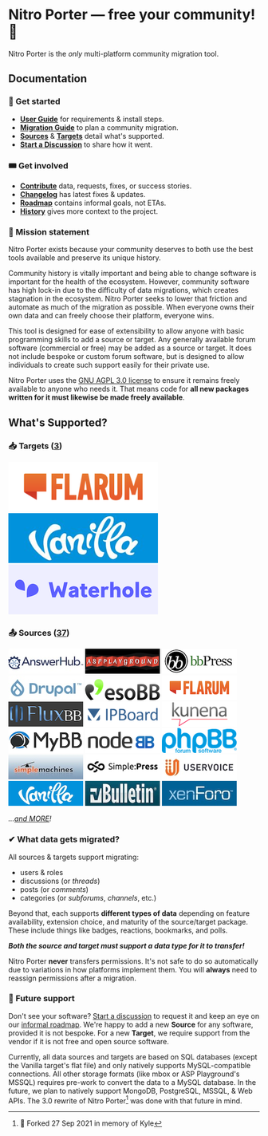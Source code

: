 Nitro Porter — free your community! 🚀
==============

Nitro Porter is the _only_ multi-platform community migration tool.

## Documentation

### 🚥 Get started

* [**User Guide**](https://nitroporter.org/guide) for requirements & install steps.
* [**Migration Guide**](https://nitroporter.org/migrations) to plan a community migration.
* [**Sources**](https://nitroporter.org/sources) & [**Targets**](https://nitroporter.org/targets) detail what's supported.
* [**Start a Discussion**](https://github.com/linc/nitro-porter/discussions) to share how it went.

### 🎟️ Get involved

* [**Contribute**](docs/contribute.md) data, requests, fixes, or success stories.
* [**Changelog**](CHANGELOG.md) has latest fixes & updates.
* [**Roadmap**](https://github.com/users/linc/projects/2) contains informal goals, not ETAs.
* [**History**](docs/history.md) gives more context to the project.

### 🚀 Mission statement

Nitro Porter exists because your community deserves to both use the best tools available and preserve its unique history.

Community history is vitally important and being able to change software is important for the health of the ecosystem.
However, community software has high lock-in due to the difficulty of data migrations, which creates stagnation in the ecosystem.
Nitro Porter seeks to lower that friction and automate as much of the migration as possible.
When everyone owns their own data and can freely choose their platform, everyone wins.

This tool is designed for ease of extensibility to allow anyone with basic programming skills to add a source or target.
Any generally available forum software (commercial or free) may be added as a source or target.
It does not include bespoke or custom forum software, but is designed to allow individuals to create such support easily for their private use.

Nitro Porter uses the [GNU AGPL 3.0 license](COPYING) to ensure it remains freely available to anyone who needs it.
That means code for **all new packages written for it must likewise be made freely available**.

## What's Supported?

### 📥 Targets ([3](https://nitroporter.org/targets))

![Flarum](docs/assets/logos/flarum-300x100.png)
![Vanilla](docs/assets/logos/vanilla-300x100.png)
![Waterhole](docs/assets/logos/waterhole-300x100.png)

### 📤 Sources ([37](https://nitroporter.org/sources))

![AnswerHub](docs/assets/logos/answerhub-150x50.jpg)
![ASPPlayground.NET](docs/assets/logos/aspplayground-150x50.png)
![bbPress](docs/assets/logos/bbpress-150x50.png)
![Drupal](docs/assets/logos/drupal-150x50.jpeg)
![esoTalk](docs/assets/logos/esotalk-150x50.png)
![Flarum](docs/assets/logos/flarum-150x50.png)
![FluxBB](docs/assets/logos/fluxbb-150x50.png)
![IPBoard](docs/assets/logos/ipboard-150x50.png)
![Kunena](docs/assets/logos/kunena-150x50.jpg)
![MyBB](docs/assets/logos/mybb-150x50.png)
![NodeBB](docs/assets/logos/nodebb-150x50.png)
![phpBB](docs/assets/logos/phpbb-150x50.png)
![Simple Machines (SMF)](docs/assets/logos/smf-150x50.jpeg)
![SimplePress](docs/assets/logos/simplepress-150x50.png)
![Uservoice](docs/assets/logos/uservoice-150x50.jpeg)
![Vanilla](docs/assets/logos/vanilla-150x50.png)
![vBulletin](docs/assets/logos/vbulletin-150x50.jpeg)
![XenForo](docs/assets/logos/xenforo-150x50.jpeg)

_...[and MORE](https://nitroporter.org/sources)!_

### ✔ What data gets migrated?

All sources & targets support migrating:
* users & roles
* discussions (or _threads_)
* posts (or _comments_)
* categories (or _subforums_, _channels_, etc.)

Beyond that, each supports **different types of data** depending on feature availability, extension choice, and maturity of the source/target package.
These include things like badges, reactions, bookmarks, and polls.

**_Both the source and target must support a data type for it to transfer!_**

Nitro Porter **never** transfers permissions. It's not safe to do so automatically due to variations in how platforms implement them.
You will **always** need to reassign permissions after a migration.

### 🔭 Future support

Don't see your software? [Start a discussion](https://github.com/linc/nitro-porter/discussions/new) to request it and keep an eye on our [informal roadmap](https://github.com/users/linc/projects/2).
We're happy to add a new **Source** for any software, provided it is not bespoke.
For a new **Target**, we require support from the vendor if it is not free and open source software.

Currently, all data sources and targets are based on SQL databases (except the Vanilla target's flat file)
and only natively supports MySQL-compatible connections. All other storage formats (like mbox or ASP Playground's MSSQL) 
requires pre-work to convert the data to a MySQL database. In the future, we plan to natively support MongoDB, PostgreSQL, MSSQL, & Web APIs. 
The 3.0 rewrite of Nitro Porter[^1] was done with that future in mind.

[^1]: 🚀 Forked 27 Sep 2021 in memory of Kyle
